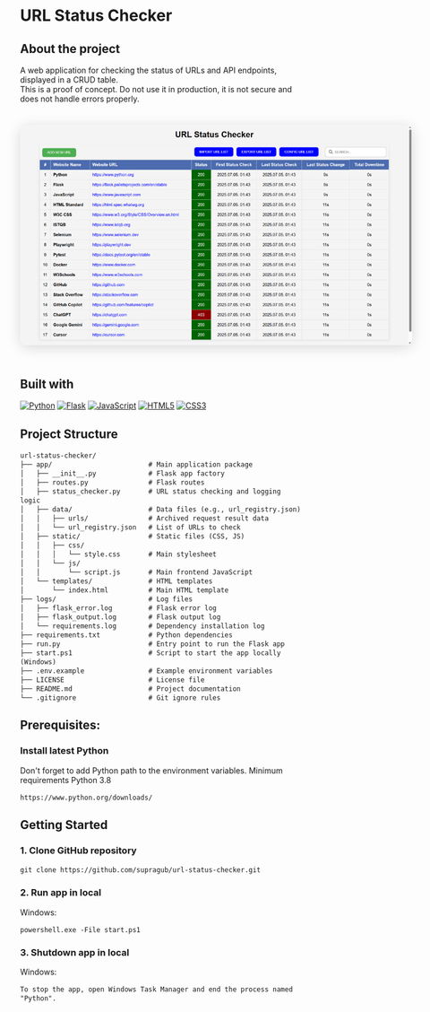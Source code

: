 # URL Status Checker

## About the project

A web application for checking the status of URLs and API endpoints, displayed in a CRUD table.  
This is a proof of concept. Do not use it in production, it is not secure and does not handle errors properly.


<p align="center">
	<img src="app/static/images/app.png" alt="App Screenshot" style="max-width: 700px; border-radius: 12px; box-shadow: 0 4px 24px rgba(0,0,0,0.15); margin: 24px 0;" />
</p>

## Built with

[![Python][Python]][Python-url]
[![Flask][Flask]][Flask-url]
[![JavaScript][JavaScript]][JavaScript-url]
[![HTML5][HTML5]][HTML5-url]
[![CSS3][CSS3]][CSS3-url]

## Project Structure

```
url-status-checker/
├── app/                        # Main application package
│   ├── __init__.py             # Flask app factory
│   ├── routes.py               # Flask routes
│   ├── status_checker.py       # URL status checking and logging logic
│   ├── data/                   # Data files (e.g., url_registry.json)
│   │   ├── urls/               # Archived request result data
│   │   └── url_registry.json   # List of URLs to check
│   ├── static/                 # Static files (CSS, JS)
│   │   ├── css/
│   │   │   └── style.css       # Main stylesheet
│   │   └── js/
│   │       └── script.js       # Main frontend JavaScript
│   └── templates/              # HTML templates
│       └── index.html          # Main HTML template
├── logs/                       # Log files
│   ├── flask_error.log         # Flask error log
│   ├── flask_output.log        # Flask output log
│   └── requirements.log        # Dependency installation log
├── requirements.txt            # Python dependencies
├── run.py                      # Entry point to run the Flask app
├── start.ps1                   # Script to start the app locally (Windows)
├── .env.example                # Example environment variables
├── LICENSE                     # License file
├── README.md                   # Project documentation
└── .gitignore                  # Git ignore rules
```

## Prerequisites:

### Install latest Python

Don't forget to add Python path to the environment variables.
Minimum requirements Python 3.8

```
https://www.python.org/downloads/
```

## Getting Started

### 1. Clone GitHub repository

```
git clone https://github.com/supragub/url-status-checker.git
```

### 2. Run app in local

Windows:

```
powershell.exe -File start.ps1
```

### 3. Shutdown app in local

Windows:
```
To stop the app, open Windows Task Manager and end the process named "Python".
```

[Python]: https://img.shields.io/badge/python-3670A0?style=for-the-badge&logo=python&logoColor=ffdd54
[Python-url]: https://www.python.org/
[Flask]: https://img.shields.io/badge/flask-43B02A?style=for-the-badge&logo=flask&logoColor=white
[Flask-url]: https://flask.palletsprojects.com/
[JavaScript]: https://img.shields.io/badge/javascript-802045?style=for-the-badge&logo=javascript&logoColor=white
[JavaScript-url]: https://www.javascript.com/
[HTML5]: https://img.shields.io/badge/html5-ff5000?style=for-the-badge&logo=html5&logoColor=white
[HTML5-url]: https://html.spec.whatwg.org/
[CSS3]: https://img.shields.io/badge/css3-2496ED?style=for-the-badge&logo=css3&logoColor=white
[CSS3-url]: https://www.w3.org/Style/CSS/Overview.en.html